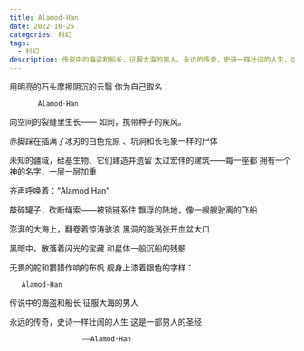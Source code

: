 ```yaml
---
title: Alamod·Han
date: 2022-10-25
categories: 科幻
tags:
  - 科幻
description: 传说中的海盗和船长，征服大海的男人。永远的传奇，史诗一样壮阔的人生，这是一部男人的圣经
---
```


用明亮的石头摩擦阴沉的云翳
你为自己取名：

           Alamod·Han

向空间的裂缝里生长——
如同，携带种子的疾风。

赤脚踩在插满了冰刃的白色荒原
、坑洞和长毛象一样的尸体

未知的疆域，硅基生物、它们建造并遗留
太过宏伟的建筑——每一座都
拥有一个神的名字，一层一层加重

齐声呼唤着：“Alamod·Han”

敲碎罐子，砍断绳索——被锁链系住
飘浮的陆地，像一艘艘驶离的飞船

澎湃的大海上，翻卷着惊涛骇浪
黑洞的漩涡张开血盆大口

黑暗中，散落着闪光的宝藏
和星体一般沉船的残骸

无畏的舵和猎猎作响的布帆
舰身上漆着银色的字样：

       Alamod·Han

传说中的海盗和船长
征服大海的男人

永远的传奇，史诗一样壮阔的人生
这是一部男人的圣经

                      ——Alamod·Han
